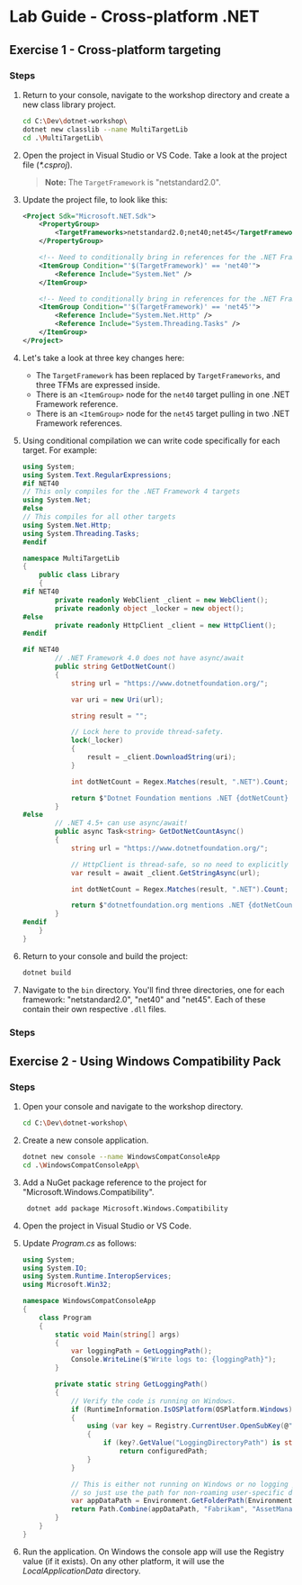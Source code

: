 # Lab Guide - Cross-platform .NET

## Exercise 1 - Cross-platform targeting

### Steps

1. Return to your console, navigate to the workshop directory and create a new class library project.

    ```bash
    cd C:\Dev\dotnet-workshop\
    dotnet new classlib --name MultiTargetLib
    cd .\MultiTargetLib\
    ```

2. Open the project in Visual Studio or VS Code. Take a look at the project file (*\*.csproj*).

    > **Note:** The ```TargetFramework``` is "netstandard2.0".

3. Update the project file, to look like this:

    ```xml
    <Project Sdk="Microsoft.NET.Sdk">
        <PropertyGroup>
            <TargetFrameworks>netstandard2.0;net40;net45</TargetFrameworks>
        </PropertyGroup>

        <!-- Need to conditionally bring in references for the .NET Framework 4.0 target -->
        <ItemGroup Condition="'$(TargetFramework)' == 'net40'">
            <Reference Include="System.Net" />
        </ItemGroup>

        <!-- Need to conditionally bring in references for the .NET Framework 4.5 target -->
        <ItemGroup Condition="'$(TargetFramework)' == 'net45'">
            <Reference Include="System.Net.Http" />
            <Reference Include="System.Threading.Tasks" />
        </ItemGroup>
    </Project>
    ```

4. Let's take a look at three key changes here:

    * The ```TargetFramework``` has been replaced by ```TargetFrameworks```, and three TFMs are expressed inside.
    * There is an ```<ItemGroup>``` node for the ```net40``` target pulling in one .NET Framework reference.
    * There is an ```<ItemGroup>``` node for the ```net45``` target pulling in two .NET Framework references.

5. Using conditional compilation we can write code specifically for each target. For example:

    ```c#
    using System;
    using System.Text.RegularExpressions;
    #if NET40
    // This only compiles for the .NET Framework 4 targets
    using System.Net;
    #else
    // This compiles for all other targets
    using System.Net.Http;
    using System.Threading.Tasks;
    #endif

    namespace MultiTargetLib
    {
        public class Library
        {
    #if NET40
            private readonly WebClient _client = new WebClient();
            private readonly object _locker = new object();
    #else
            private readonly HttpClient _client = new HttpClient();
    #endif

    #if NET40
            // .NET Framework 4.0 does not have async/await
            public string GetDotNetCount()
            {
                string url = "https://www.dotnetfoundation.org/";

                var uri = new Uri(url);

                string result = "";

                // Lock here to provide thread-safety.
                lock(_locker)
                {
                    result = _client.DownloadString(uri);
                }

                int dotNetCount = Regex.Matches(result, ".NET").Count;

                return $"Dotnet Foundation mentions .NET {dotNetCount} times!";
            }
    #else
            // .NET 4.5+ can use async/await!
            public async Task<string> GetDotNetCountAsync()
            {
                string url = "https://www.dotnetfoundation.org/";

                // HttpClient is thread-safe, so no need to explicitly lock here
                var result = await _client.GetStringAsync(url);

                int dotNetCount = Regex.Matches(result, ".NET").Count;

                return $"dotnetfoundation.org mentions .NET {dotNetCount} times in its HTML!";
            }
    #endif
        }
    }
    ```

5. Return to your console and build the project:

    ```bash
    dotnet build
    ```

6. Navigate to the ```bin``` directory. You'll find three directories, one for each framework: "netstandard2.0", "net40" and "net45". Each of these contain their own respective ```.dll``` files.

### Steps

## Exercise 2 - Using Windows Compatibility Pack

### Steps

1. Open your console and navigate to the workshop directory.

    ```bash
    cd C:\Dev\dotnet-workshop\
    ```

2. Create a new console application.

    ```bash
    dotnet new console --name WindowsCompatConsoleApp
    cd .\WindowsCompatConsoleApp\
    ```

3. Add a NuGet package reference to the project for "Microsoft.Windows.Compatibility".

    ```bash
     dotnet add package Microsoft.Windows.Compatibility
    ```

4. Open the project in Visual Studio or VS Code.

5. Update *Program.cs* as follows:

    ```c#
    using System;
    using System.IO;
    using System.Runtime.InteropServices;
    using Microsoft.Win32;

    namespace WindowsCompatConsoleApp
    {
        class Program
        {
            static void Main(string[] args)
            {
                var loggingPath = GetLoggingPath();
                Console.WriteLine($"Write logs to: {loggingPath}");
            }

            private static string GetLoggingPath()
            {
                // Verify the code is running on Windows.
                if (RuntimeInformation.IsOSPlatform(OSPlatform.Windows))
                {
                    using (var key = Registry.CurrentUser.OpenSubKey(@"Software\Fabrikam\AssetManagement"))
                    {
                        if (key?.GetValue("LoggingDirectoryPath") is string configuredPath)
                            return configuredPath;
                    }
                }

                // This is either not running on Windows or no logging path was configured,
                // so just use the path for non-roaming user-specific data files.
                var appDataPath = Environment.GetFolderPath(Environment.SpecialFolder.LocalApplicationData);
                return Path.Combine(appDataPath, "Fabrikam", "AssetManagement", "Logging");
            }
        }
    }
    ```

6. Run the application. On Windows the console app will use the Registry value (if it exists). On any other platform, it will use the *LocalApplicationData* directory.